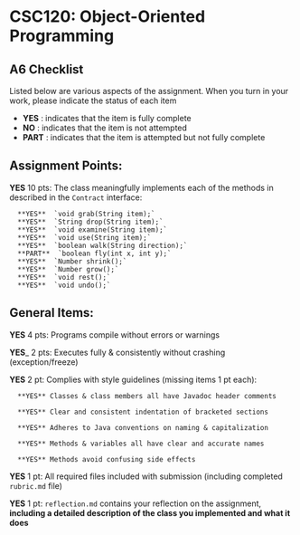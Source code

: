# CSC120: Object-Oriented Programming
## A6 Checklist

Listed below are various aspects of the assignment.  When you turn in your work, please indicate the status of each item

- **YES** : indicates that the item is fully complete
- **NO** : indicates that the item is not attempted
- **PART** : indicates that the item is attempted but not fully complete


## Assignment Points:

**YES** 10 pts: The class meaningfully implements each of the methods in described in the `Contract` interface:

      **YES**  `void grab(String item);`
      **YES**  `String drop(String item);`
      **YES**  `void examine(String item);`
      **YES**  `void use(String item);`
      **YES**  `boolean walk(String direction);`
      **PART**  `boolean fly(int x, int y);`
      **YES**  `Number shrink();`
      **YES**  `Number grow();`
      **YES**  `void rest();`
      **YES**  `void undo();`


## General Items:

**YES** 4 pts: Programs compile without errors or warnings

__**YES**___ 2 pts: Executes fully & consistently without crashing (exception/freeze)

**YES** 2 pt: Complies with style guidelines (missing items 1 pt each):

      **YES** Classes & class members all have Javadoc header comments

      **YES** Clear and consistent indentation of bracketed sections

      **YES** Adheres to Java conventions on naming & capitalization

      **YES** Methods & variables all have clear and accurate names

      **YES** Methods avoid confusing side effects

**YES** 1 pt: All required files included with submission (including completed `rubric.md` file)

**YES** 1 pt: `reflection.md` contains your reflection on the assignment, **including a detailed description of the class you implemented and what it does**
